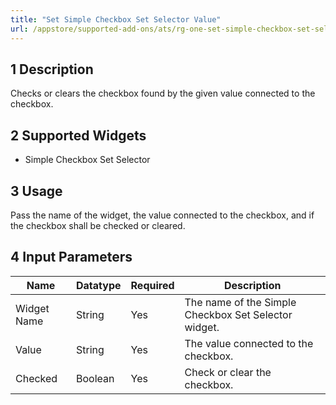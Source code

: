 ```yaml
---
title: "Set Simple Checkbox Set Selector Value"
url: /appstore/supported-add-ons/ats/rg-one-set-simple-checkbox-set-selector-value/
---
```


## 1 Description

Checks or clears the checkbox found by the given value connected to the checkbox. 

## 2 Supported Widgets

* Simple Checkbox Set Selector

## 3 Usage

Pass the name of the widget, the value connected to the checkbox, and if the checkbox shall be checked or cleared.

## 4 Input Parameters

Name | Datatype | Required | Description
---- | -------- | -------- | ---------------
Widget Name | String | Yes | The name of the Simple Checkbox Set Selector widget.
Value | String | Yes | The value connected to the checkbox.
Checked | Boolean | Yes | Check or clear the checkbox.
